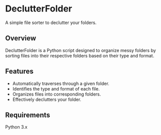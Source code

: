 # DeclutterFolder
A simple file sorter to declutter your folders.

## Overview
DeclutterFolder is a Python script designed to organize messy folders by sorting files into their respective folders based on their type and format.

## Features
- Automatically traverses through a given folder.
- Identifies the type and format of each file.
- Organizes files into corresponding folders.
- Effectively declutters your folder.

## Requirements
Python 3.x

